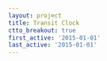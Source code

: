 ```yaml
---
layout: project
title: Transit Clock
ctto_breakout: true
first_active: '2015-01-01'
last_active: '2015-01-01'
---
```


